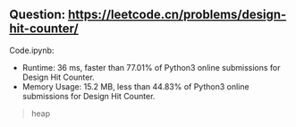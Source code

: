 ## Question: https://leetcode.cn/problems/design-hit-counter/

Code.ipynb:
* Runtime: 36 ms, faster than 77.01% of Python3 online submissions for Design Hit Counter.
* Memory Usage: 15.2 MB, less than 44.83% of Python3 online submissions for Design Hit Counter.
> heap
